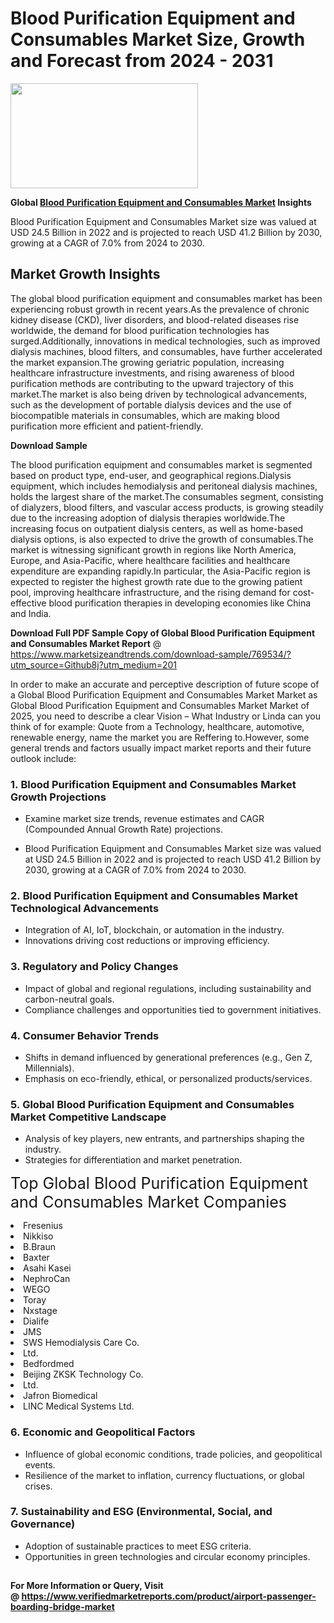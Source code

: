 <H1>Blood Purification Equipment and Consumables Market Size, Growth and Forecast from 2024 - 2031</H1><img class="aligncenter size-medium wp-image-584254" src="https://thirdeyenews.in/wp-content/uploads/2024/09/Global-Market-Research-300x168.jpeg" alt="" width="300" height="168" /><p><strong>Global&nbsp;<a href="https://www.marketsizeandtrends.com/download-sample/769534/?utm_source=Github8j?utm_medium=201">Blood Purification Equipment and Consumables Market</a> Insights</strong></p><p>Blood Purification Equipment and Consumables Market size was valued at USD 24.5 Billion in 2022 and is projected to reach USD 41.2 Billion by 2030, growing at a CAGR of 7.0% from 2024 to 2030.</p><p><h2>Market Growth Insights</h2> <p>The global blood purification equipment and consumables market has been experiencing robust growth in recent years.As the prevalence of chronic kidney disease (CKD), liver disorders, and blood-related diseases rise worldwide, the demand for blood purification technologies has surged.Additionally, innovations in medical technologies, such as improved dialysis machines, blood filters, and consumables, have further accelerated the market expansion.The growing geriatric population, increasing healthcare infrastructure investments, and rising awareness of blood purification methods are contributing to the upward trajectory of this market.The market is also being driven by technological advancements, such as the development of portable dialysis devices and the use of biocompatible materials in consumables, which are making blood purification more efficient and patient-friendly.</p> <p><strong>Download Sample</strong></p> <p>The blood purification equipment and consumables market is segmented based on product type, end-user, and geographical regions.Dialysis equipment, which includes hemodialysis and peritoneal dialysis machines, holds the largest share of the market.The consumables segment, consisting of dialyzers, blood filters, and vascular access products, is growing steadily due to the increasing adoption of dialysis therapies worldwide.The increasing focus on outpatient dialysis centers, as well as home-based dialysis options, is also expected to drive the growth of consumables.The market is witnessing significant growth in regions like North America, Europe, and Asia-Pacific, where healthcare facilities and healthcare expenditure are expanding rapidly.In particular, the Asia-Pacific region is expected to register the highest growth rate due to the growing patient pool, improving healthcare infrastructure, and the rising demand for cost-effective blood purification therapies in developing economies like China and India.</p> <p><span class=""><strong>Download Full PDF Sample Copy of Global Blood Purification Equipment and Consumables Market Report</strong> @ <a href="https://www.marketsizeandtrends.com/download-sample/769534/?utm_source=Github8j?utm_medium=201" target="_blank">https://www.marketsizeandtrends.com/download-sample/769534/?utm_source=Github8j?utm_medium=201</a></span></p><p>In order to make an accurate and perceptive description of future scope of a Global&nbsp;Blood Purification Equipment and Consumables Market Market as Global&nbsp;Blood Purification Equipment and Consumables Market Market of 2025, you need to describe a clear Vision &ndash; What Industry or Linda can you think of for example: Quote from a Technology, healthcare, automotive, renewable energy, name the market you are Reffering to.However, some general trends and factors usually impact market reports and their future outlook include:</p><h3>1.&nbsp;<strong>Blood Purification Equipment and Consumables Market Growth Projections</strong></h3><ul><li>Examine market size trends, revenue estimates and CAGR (Compounded Annual Growth Rate) projections.</li><li><p>Blood Purification Equipment and Consumables Market size was valued at USD 24.5 Billion in 2022 and is projected to reach USD 41.2 Billion by 2030, growing at a CAGR of 7.0% from 2024 to 2030.</p></li></ul><h3>2.&nbsp;<strong>Blood Purification Equipment and Consumables Market Technological Advancements</strong></h3><ul><li>Integration of AI, IoT, blockchain, or automation in the industry.</li><li>Innovations driving cost reductions or improving efficiency.</li></ul><h3>3.&nbsp;<strong>Regulatory and Policy Changes</strong></h3><ul><li>Impact of global and regional regulations, including sustainability and carbon-neutral goals.</li><li>Compliance challenges and opportunities tied to government initiatives.</li></ul><h3>4.&nbsp;<strong>Consumer Behavior Trends</strong></h3><ul><li>Shifts in demand influenced by generational preferences (e.g., Gen Z, Millennials).</li><li>Emphasis on eco-friendly, ethical, or personalized products/services.</li></ul><h3>5.&nbsp;<strong>Global Blood Purification Equipment and Consumables Market Competitive Landscape</strong></h3><ul><li>Analysis of key players, new entrants, and partnerships shaping the industry.</li><li>Strategies for differentiation and market penetration.</li></ul><p data-pm-slice="1 1 []"><span style="color: inherit; font-family: inherit; font-size: 25px;">Top Global Blood Purification Equipment and Consumables Market Companies</span></p><div class="" data-test-id=""><p><li>Fresenius</li><li> Nikkiso</li><li> B.Braun</li><li> Baxter</li><li> Asahi Kasei</li><li> NephroCan</li><li> WEGO</li><li> Toray</li><li> Nxstage</li><li> Dialife</li><li> JMS</li><li> SWS Hemodialysis Care Co.</li><li> Ltd.</li><li> Bedfordmed</li><li> Beijing ZKSK Technology Co.</li><li> Ltd.</li><li> Jafron Biomedical</li><li> LINC Medical Systems Ltd.</li></p></div><h3>6.&nbsp;<strong>Economic and Geopolitical Factors</strong></h3><ul><li>Influence of global economic conditions, trade policies, and geopolitical events.</li><li>Resilience of the market to inflation, currency fluctuations, or global crises.</li></ul><h3>7.&nbsp;<strong>Sustainability and ESG (Environmental, Social, and Governance)</strong></h3><ul><li>Adoption of sustainable practices to meet ESG criteria.</li><li>Opportunities in green technologies and circular economy principles.</li></ul><h2><strong style="font-size: 14px;">For More Information or Query, Visit @&nbsp;</strong><a style="background-color: #ffffff; font-size: 14px;" href="https://www.marketsizeandtrends.com/report/blood-purification-equipment-and-consumables-market/" target="_blank">https://www.verifiedmarketreports.com/product/airport-passenger-boarding-bridge-market</a></h2>